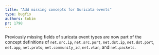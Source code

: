 ```yaml
---
title: "Add missing concepts for Suricata events"
type: bugfix
authors: tobim
pr: 1798
---
```


Previously missing fields of suricata event types are now part of the concept
definitions of `net.src.ip`, `net.src.port`, `net.dst.ip`, `net.dst.port`,
`net.app`, `net.proto`, `net.community_id`, `net.vlan`, and `net.packets`.
